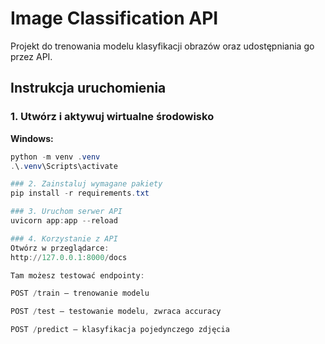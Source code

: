 # Image Classification API

Projekt do trenowania modelu klasyfikacji obrazów oraz udostępniania go przez API.



## Instrukcja uruchomienia

### 1. Utwórz i aktywuj wirtualne środowisko

**Windows:**

```powershell
python -m venv .venv
.\.venv\Scripts\activate

### 2. Zainstaluj wymagane pakiety
pip install -r requirements.txt

### 3. Uruchom serwer API
uvicorn app:app --reload

### 4. Korzystanie z API
Otwórz w przeglądarce:
http://127.0.0.1:8000/docs

Tam możesz testować endpointy:

POST /train – trenowanie modelu

POST /test – testowanie modelu, zwraca accuracy

POST /predict – klasyfikacja pojedynczego zdjęcia
